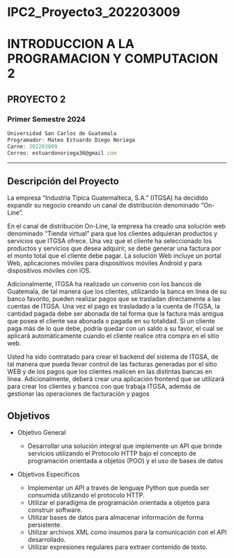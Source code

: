 # IPC2_Proyecto3_202203009
# INTRODUCCION A LA PROGRAMACION Y COMPUTACION 2
## PROYECTO 2
### Primer Semestre 2024
```js
Universidad San Carlos de Guatemala
Programador: Mateo Estuardo Diego Noriega
Carne: 202203009
Correo: estuardonoriega36@gmail.com
```
---
## Descripción del Proyecto
La empresa “Industria Típica Guatemalteca, S.A.” (ITGSA) ha decidido expandir su negocio creando un canal de distribución denominado “On-Line”.

En el canal de distribución On-Line, la empresa ha creado una solución web denominado “Tienda virtual” para que los clientes adquieran productos y servicios que ITGSA ofrece. Una vez que el cliente ha seleccionado los productos y servicios que desea adquirir, se debe generar una factura por el monto total que el cliente debe pagar. La solución Web incluye un portal Web, aplicaciones móviles para dispositivos móviles Android y para dispositivos móviles con iOS.

Adicionalmente, ITGSA ha realizado un convenio con los bancos de Guatemala, de tal
manera que los clientes, utilizando la banca en línea de su banco favorito, pueden realizar
pagos que se trasladan directamente a las cuentas de ITGSA. Una vez el pago es trasladado
a la cuenta de ITGSA, la cantidad pagada debe ser abonada de tal forma que la factura más
antigua que posea el cliente sea abonada o pagada en su totalidad. Si un cliente paga más
de lo que debe, podría quedar con un saldo a su favor, el cual se aplicará automáticamente
cuando el cliente realice otra compra en el sitio web.

Usted ha sido contratado para crear el backend del sistema de ITGSA, de tal manera que
pueda llevar control de las facturas generadas por el sitio WEB y de los pagos que los clientes
realicen en las distintas bancas en línea. Adicionalmente, deberá crear una aplicación
frontend que se utilizará para crear los clientes y bancos con que trabaja ITGSA, además de
gestionar las operaciones de facturación y pagos


## Objetivos
* Objetivo General
    * Desarrollar una solución integral que implemente un API que brinde servicios utilizando el Protocolo HTTP bajo el concepto de programación orientada a objetos (POO) y el uso de bases de datos


* Objetivos Específicos
    * Implementar un API a través de lenguaje Python que pueda ser consumida utilizando el protocolo HTTP.
    * Utilizar el paradigma de programación orientada a objetos para construir software.
    * Utilizar bases de datos para almacenar información de forma persistente.
    * Utilizar archivos XML como insumos para la comunicación con el API desarrollado.
    * Utilizar expresiones regulares para extraer contenido de texto.